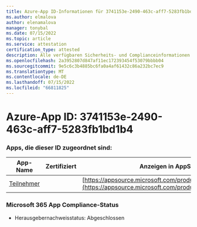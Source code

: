 ```yaml
---
title: Azure-App ID-Informationen für 3741153e-2490-463c-aff7-5283fb1bd1b4
ms.author: elmalova
author: elenamalova
manager: tonybal
ms.date: 07/15/2022
ms.topic: article
ms.service: attestation
certification_type: attested
description: Alle verfügbaren Sicherheits- und Complianceinformationen für 3741153e-2490-463c-aff7-5283fb1bd1b4.
ms.openlocfilehash: 2a3952807d847af11ec172393454f53079bbbb04
ms.sourcegitcommit: 9e5c6c3b4885bc6fa0a4af61432c86a232bc7ec9
ms.translationtype: MT
ms.contentlocale: de-DE
ms.lasthandoff: 07/15/2022
ms.locfileid: "66811825"
---
```

# <a name="azure-app-id-3741153e-2490-463c-aff7-5283fb1bd1b4"></a>Azure-App ID: 3741153e-2490-463c-aff7-5283fb1bd1b4


### <a name="apps-associated-with-this-id"></a>Apps, die dieser ID zugeordnet sind:
| **App-Name** | **Zertifiziert** | **Anzeigen in AppSource** |
|--------------|---------------|-----------------------|
| [Teilnehmer](../forward/WA200003856.md) |  | [https://appsource.microsoft.com/product/office/WA200003856](https://appsource.microsoft.com/product/office/WA200003856) |

### <a name="microsoft-365-app-compliance-status"></a>Microsoft 365 App Compliance-Status
- Herausgebernachweisstatus: Abgeschlossen
